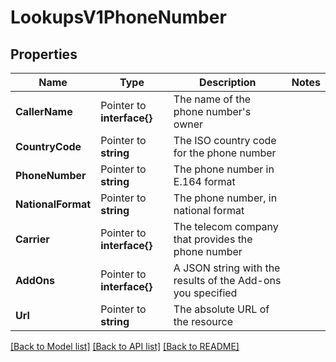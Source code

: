 # LookupsV1PhoneNumber

## Properties

Name | Type | Description | Notes
------------ | ------------- | ------------- | -------------
**CallerName** | Pointer to **interface{}** | The name of the phone number's owner |
**CountryCode** | Pointer to **string** | The ISO country code for the phone number |
**PhoneNumber** | Pointer to **string** | The phone number in E.164 format |
**NationalFormat** | Pointer to **string** | The phone number, in national format |
**Carrier** | Pointer to **interface{}** | The telecom company that provides the phone number |
**AddOns** | Pointer to **interface{}** | A JSON string with the results of the Add-ons you specified |
**Url** | Pointer to **string** | The absolute URL of the resource |

[[Back to Model list]](../README.md#documentation-for-models) [[Back to API list]](../README.md#documentation-for-api-endpoints) [[Back to README]](../README.md)


